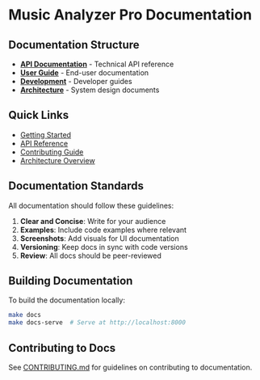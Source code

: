 # Music Analyzer Pro Documentation

## Documentation Structure

- **[API Documentation](./api/)** - Technical API reference
- **[User Guide](./user-guide/)** - End-user documentation
- **[Development](./development/)** - Developer guides
- **[Architecture](./architecture/)** - System design documents

## Quick Links

- [Getting Started](./user-guide/getting-started.md)
- [API Reference](./api/reference.md)
- [Contributing Guide](../CONTRIBUTING.md)
- [Architecture Overview](./architecture/overview.md)

## Documentation Standards

All documentation should follow these guidelines:

1. **Clear and Concise**: Write for your audience
2. **Examples**: Include code examples where relevant
3. **Screenshots**: Add visuals for UI documentation
4. **Versioning**: Keep docs in sync with code versions
5. **Review**: All docs should be peer-reviewed

## Building Documentation

To build the documentation locally:

```bash
make docs
make docs-serve  # Serve at http://localhost:8000
```

## Contributing to Docs

See [CONTRIBUTING.md](../CONTRIBUTING.md) for guidelines on contributing to documentation.